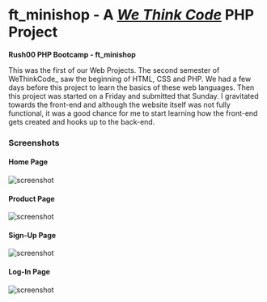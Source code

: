# ft_minishop - A [*We Think Code*](http://www.wethinkcode.co.za/) PHP Project

**Rush00 PHP Bootcamp - ft_minishop**

This was the first of our Web Projects. The second semester of WeThinkCode_ saw the beginning of HTML, CSS and PHP. 
We had a few days before this project to learn the basics of these web languages. Then this project was started on a Friday and submitted that Sunday. 
I gravitated towards the front-end and although the website itself was not fully functional, it was a good chance for me to start learning how the front-end gets created and hooks up to the back-end.

### Screenshots

#### Home Page

![screenshot](https://user-images.githubusercontent.com/18417244/38506504-5a90ddba-3c1a-11e8-8706-6a594ad06e5c.png)

#### Product Page

![screenshot](https://user-images.githubusercontent.com/18417244/38506741-fef93ece-3c1a-11e8-91cc-71c4cb4669b3.png)

####  Sign-Up Page

![screenshot](https://user-images.githubusercontent.com/18417244/38506923-7f52ea48-3c1b-11e8-8f7f-625bb6bbd93f.png)

####  Log-In Page

![screenshot](https://user-images.githubusercontent.com/18417244/38507179-25436a4a-3c1c-11e8-96e5-d5439e41ec32.png)
